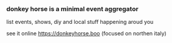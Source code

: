 ### donkey horse is a minimal event aggregator

list events, shows, diy and local stuff happening aroud you

see it online https://donkeyhorse.boo (focused on northen italy)
